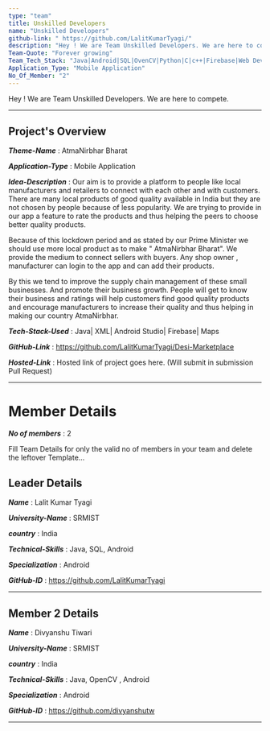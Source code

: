 ```yaml
---
type: "team"                   
title: Unskilled Developers
name: "Unskilled Developers"
github-link: " https://github.com/LalitKumarTyagi/"
description: "Hey ! We are Team Unskilled Developers. We are here to compete."
Team-Quote: "Forever growing"
Team_Tech_Stack: "Java|Android|SQL|OvenCV|Python|C|c++|Firebase|Web Development|HTML"
Application_Type: "Mobile Application"
No_Of_Member: "2"
---
```


Hey ! We are Team Unskilled Developers. We are here to compete.

---

## Project's Overview

_**Theme-Name**_ : AtmaNirbhar Bharat

_**Application-Type**_ :   Mobile Application 

_**Idea-Description**_ :   Our aim is to provide a platform to people like local manufacturers and retailers to connect with each other and with customers. There are many local products of good quality available in India but they are not chosen by people because of less popularity. We are trying to provide in our app a feature to rate the products and thus helping the peers to choose better quality products. 

Because of this lockdown period and as stated by our Prime Minister we should use more local product as to make " AtmaNirbhar Bharat". We provide the medium to connect sellers with buyers. Any shop owner , manufacturer  can login to the app and can add their products. 

By this we tend to improve the supply chain management of these small businesses. And promote their business growth. 
People will get to know their business and ratings will help customers find good quality products and encourage manufacturers to increase their quality and thus helping in making our country AtmaNirbhar.

_**Tech-Stack-Used**_ : Java| XML| Android Studio| Firebase| Maps

_**GitHub-Link**_ :   https://github.com/LalitKumarTyagi/Desi-Marketplace 

_**Hosted-Link**_ :    Hosted link of project goes here. (Will submit in submission Pull Request)

---

# Member Details

_**No of members**_ : 2

Fill Team Details for only the valid no of members in your team and delete the leftover Template...

## Leader Details

_**Name**_ : Lalit Kumar Tyagi

_**University-Name**_ : SRMIST

_**country**_ : India
 
_**Technical-Skills**_ : Java, SQL, Android

_**Specialization**_ : Android

_**GitHub-ID**_ :  https://github.com/LalitKumarTyagi

---

## Member 2 Details

_**Name**_ : Divyanshu Tiwari

_**University-Name**_ : SRMIST

_**country**_ : India
 
_**Technical-Skills**_ : Java, OpenCV , Android

_**Specialization**_ : Android

_**GitHub-ID**_ :   https://github.com/divyanshutw

---


